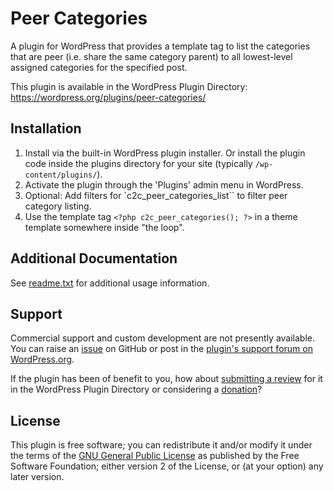 # Peer Categories

A plugin for WordPress that provides a template tag to list the categories that are peer (i.e. share the same category parent) to all lowest-level assigned categories for the specified post.

This plugin is available in the WordPress Plugin Directory: https://wordpress.org/plugins/peer-categories/


## Installation

1. Install via the built-in WordPress plugin installer. Or install the plugin code inside the plugins directory for your site (typically `/wp-content/plugins/`).
2. Activate the plugin through the 'Plugins' admin menu in WordPress.
3. Optional: Add filters for `c2c_peer_categories_list`` to filter peer category listing.
4. Use the template tag `<?php c2c_peer_categories(); ?>` in a theme template somewhere inside "the loop".


## Additional Documentation

See [readme.txt](https://github.com/coffee2code/peer-categories/blob/master/readme.txt) for additional usage information.


## Support

Commercial support and custom development are not presently available. You can raise an [issue](https://github.com/coffee2code/peer-categories/issues) on GitHub or post in the [plugin's support forum on WordPress.org](https://wordpress.org/support/plugin/peer-categories/).

If the plugin has been of benefit to you, how about [submitting a review](https://wordpress.org/support/plugin/peer-categories/reviews/) for it in the WordPress Plugin Directory or considering a [donation](https://www.paypal.com/cgi-bin/webscr?cmd=_s-xclick&hosted_button_id=6ARCFJ9TX3522)?


## License

This plugin is free software; you can redistribute it and/or modify it under the terms of the [GNU General Public License](https://www.gnu.org/licenses/gpl-2.0.html) as published by the Free Software Foundation; either version 2 of the License, or (at your option) any later version.